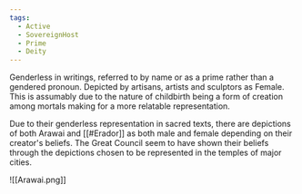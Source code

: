 ```yaml
---
tags:
  - Active
  - SovereignHost
  - Prime
  - Deity
---
```

Genderless in writings, referred to by name or as a prime rather than a gendered pronoun. Depicted by artisans, artists and sculptors as Female. This is assumably due to the nature of childbirth being a form of creation among mortals making for a more relatable representation.

Due to their genderless representation in sacred texts, there are depictions of both Arawai and [[#Erador]] as both male and female depending on their creator's beliefs. The Great Council seem to have shown their beliefs through the depictions chosen to be represented in the temples of major cities.

![[Arawai.png]]